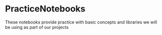 # PracticeNotebooks
These notebooks provide practice with basic concepts and libraries we will be using as part of our projects
